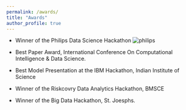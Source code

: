 ```yaml
---
permalink: /awards/
title: "Awards"
author_profile: true
---
```


- Winner of the Philips Data Science Hackathon
![philips](https://parasnaren.github.io/images/philips.jfif)

- Best Paper Award, International Conference On Computational Intelligence & Data Science.

- Best Model Presentation at the IBM Hackathon, Indian Institute of Science

- Winner of the Riskcovry Data Analytics Hackathon, BMSCE

- Winner of the Big Data Hackathon, St. Joesphs.
